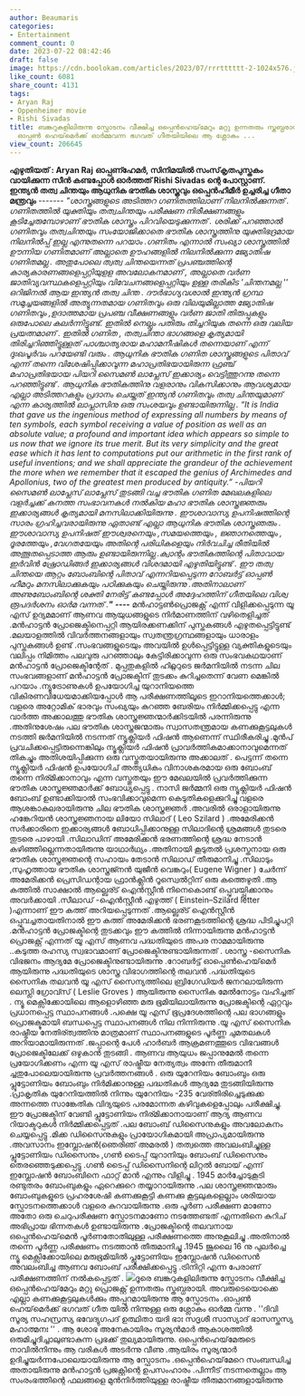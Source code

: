 ```yaml
---
author: Beaumaris
categories:
- Entertainment
comment_count: 0
date: 2023-07-22 08:42:46
draft: false
image: https://cdn.boolokam.com/articles/2023/07/rrrtttttt-2-1024x576.jpg
like_count: 6081
share_count: 4131
tags:
- Aryan Raj
- Oppenheimer movie
- Rishi Sivadas
title: ബങ്കറുകളിലിരുന്നു സ്ഫോടനം വീക്ഷിച്ച ഒപ്പെൻഹെയ്‌മേറും മറ്റു ഉന്നതരും സ്തബ്ധരായി,
  ഓപ്പൺ ഹെയ്‌മെർക്ക് ഓർമ്മവന്ന ഭഗവത് ഗീതയിയിലെ ആ ശ്ലോകം ...
view_count: 206645
---
```


**എഴുതിയത് : Aryan Raj** **ഓപ്പണ്ഹേമർ, സിനിമയിൽ സംസ്‌കൃതപുസ്തകം വായിക്കുന്ന സീൻ കണ്ടപ്പോൾ ഓർത്തത് Rishi Sivadas ന്റെ പോസ്റ്റാണ്.** **ഇന്ത്യൻ തത്വ ചിന്തയും ആധുനിക ഭൗതിക ശാസ്ത്രവും ഒപ്പെൻഹീമീർ ഉച്ചരിച്ച ഗീതാ മന്ത്രവും** \------- _"ശാസ്ത്രങ്ങളുടെ അടിത്തറ ഗണിതത്തിലാണ് നിലനിൽക്കുന്നത് . ഗണിതത്തിൽ യുക്തിയും തത്വചിന്തയും പരീക്ഷണ നിരീക്ഷണങ്ങളും കൂടിച്ചേരുമ്പോഴാണ് ഭൗതിക ശാസ്ത്രം പിറവിയെടുക്കുന്നത് . ശരിക്ക് പറഞ്ഞാൽ ഗണിതവും തത്വചിന്തയും സംയോജിക്കാതെ ഭൗതിക ശാസ്ത്രത്തിനു യുക്തിഭദ്രമായ നിലനിൽപ്പ് ഇല്ല എന്നുതന്നെ പറയാം .ഗണിതം എന്നാൽ സംഖ്യാ ശാസ്ത്രത്തിൽ ഊന്നിയ ഗണിതമാണ് അല്ലാതെ ഊഹങ്ങളിൽ നിലനിൽക്കുന്ന ജ്യോതിഷ ഗണിതമല്ല . അതുപോലെ ത്വത്വ ചിന്തയെന്നത് പ്രപഞ്ചത്തിന്റെ കാര്യകാരണങ്ങളെപ്പറ്റിയുളള അവലോകനമാണ് , അല്ലാതെ വർണ ജാതിവ്യവസ്ഥകളെപ്പറ്റിയും വിവേചനങ്ങളെപ്പറ്റിയും ഉള്ള തരികിട 'ചിന്തനമല്ല '' ഒറിജിനൽ ആയ ഇന്ത്യൻ തത്വ ചിന്ത ._ [](https://cdn.boolokam.com/articles/2023/07/ffffggg-1.png) _ദൗർഭാഗ്യവശാൽ ഇന്ത്യൻ ഗ്രന്ഥ സമുച്ചയങ്ങളിൽ അത്യുന്നതമായ ഗണിതവും ഒരു വിലയുമില്ലാത്ത ജ്യോതിഷ ഗണിതവും ,ഉദാത്തമായ പ്രപഞ്ച വീക്ഷണങ്ങളും വർണ ജാതി തിരുപ്പുകളും ഒരുപോലെ കലർന്നിട്ടുണ്ട്. ഇതിൽ നെല്ലും പതിരും തിച്ചറിയുക തന്നെ ഒരു വലിയ പ്രയത്നമാണ് . ഇതിൽ ഗണിത , തത്വചിന്താ ഭാഗങ്ങളെ കൃത്യമായി തിരിച്ചറിഞ്ഞിട്ടുള്ളത് പാശ്ചാത്യരായ മഹാമനീഷികൾ തന്നെയാണ് എന്ന് ദുഃഖപൂർവം പറയേണ്ടി വരും ._ _ആധുനിക ഭൗതിക ഗണിത ശാസ്ത്രങ്ങളുടെ പിതാവ് എന്ന് തന്നെ വിശേഷിപ്പിക്കാവുന്ന മഹാപ്രതിഭയായിരുന്ന ഫ്രഞ്ച് മഹാപ്രതിഭയായ പിയറി സൈമൺ ലാപ്ലേസ് ഇക്കാര്യം വെട്ടിത്തുറന്നു തന്നെ പറഞ്ഞിട്ടുണ്ട് . ആധുനിക ഭൗതികത്തിനു വളരാനും വികസിക്കാനും ആവശ്യമായ എല്ലാ അടിത്തറകളും പ്രദാനം ചെയ്തത് ഇന്ത്യൻ ഗണിതവും തത്വ ചിന്തയുമാണ് എന്ന കാര്യത്തിൽ ലാപ്ലാസിനു ഒരു സംശയവും ഉണ്ടായിരുന്നില്ല ._ _“It is India that gave us the ingenious method of expressing all numbers by means of ten symbols, each symbol receiving a value of position as well as an absolute value; a profound and important idea which appears so simple to us now that we ignore its true merit. But its very simplicity and the great ease which it has lent to computations put our arithmetic in the first rank of useful inventions; and we shall appreciate the grandeur of the achievement the more when we remember that it escaped the genius of Archimedes and Apollonius, two of the greatest men produced by antiquity.”_ _-പിയറി സൈമൺ ലാപ്ലേസ്_ _ലാപ്ലേസ് തുടങ്ങി വച്ച ഭൗതിക ഗണിത മേഖലകളിലെ വളർച്ചക്ക് കനത്ത സംഭാവനകൾ നൽകിയ മഹാ ഭൗതിക ശാസ്ത്രജ്ഞരും ഇക്കാര്യങ്ങൾ കൃത്യമായി മനസിലാക്കിയിരുന്നു . ഈശാവാസ്യ ഉപനിഷത്തിന്റെ സാരം ഗ്രഹിച്ചവരായിരുന്നു ഏതാണ്ട് എല്ലാ ആധുനിക ഭൗതിക ശാസ്ത്രഞരും . ഈശാവാസ്യ ഉപനിഷത് ഈശ്വരനെയും ,സമയത്തെയും , ജ്ഞാനത്തെയും , ദൂരത്തേയും ,വേഗതയേയും അതിന്റെ പരിധികളെയും നിർവചിച്ച രീതിയിൽ അത്ഭുതപ്പെടാത്ത ആരും ഉണ്ടായിരുന്നില്ല .ക്വാന്റം ഭൗതികത്തിന്റെ പിതാവായ ഇർവിൻ ഷ്രോഡിങ്ങർ ഇക്കാര്യങ്ങൾ വിശദമായി എഴുതിയിട്ടുണ്ട് ._ _ഈ തത്വ ചിന്തയെ ആറ്റം ബോംബിന്റെ പിതാവ് എന്നറിയപ്പെടുന്ന റോബർട്ട് ഓപ്പൺ ഹീമറും മനസിലാക്കുകയും പഠിക്കുകയും ചെയ്തിരുന്നു .അതിനാലാണ് അണുബോംബിന്റെ ശക്തി നേരിട്ട് കണ്ടപ്പോൾ അദ്ദേഹത്തിന് ഗീതയിലെ വിശ്വ രൂപദർശനം ഓർമ വന്നത് .**"**_ **\----** മൻഹാട്ടൺപ്രൊജക്റ്റ് എന്ന് വിളിക്കപ്പെടുന്ന യൂ എസ് ഉദ്യമമാണ് ആണവ ആയുധങ്ങളുടെ നിർമാണത്തിന് വഴിതെളിച്ചത് .മൻഹാട്ടൻ പ്രോജെക്ടിനെപ്പറ്റി ആയിരക്കണക്കിന് പുസ്തകങ്ങൾ എഴുതപ്പെട്ടിട്ടുണ്ട് .മലയാളത്തിൽ വിവർത്തനങ്ങളായും സ്വതന്ത്രഗ്രന്ഥങ്ങളായും ധാരാളം പുസ്തകങ്ങൾ ഉണ്ട് .സംഭവങ്ങളുടെയും അവയിൽ ഉൾപ്പെട്ടിട്ടുള്ള വ്യക്തികളുടെയും വലിപ്പം നിമിത്തം പലവുരു പറഞ്ഞാലും കേട്ടിരിക്കാവുന്ന ഒരു സംഭവകഥയാണ് മൻഹാട്ടൻ പ്രോജെക്ടിന്റേത് . മുപ്പതുകളിൽ ഹിറ്റ്ലറുടെ ജർമനിയിൽ നടന്ന ചില സംഭവങ്ങളാണ് മൻഹാട്ടൻ പ്രോജക്ടിന് തുടക്കം കുറിച്ചതെന്ന് വേണ മെങ്കിൽ പറയാം .ന്യൂട്രോണുകൾ ഉപയോഗിച്ച യുറാനിയത്തെ വികിരണവിധേയമാക്കിയപ്പോൾ ആ പരീക്ഷണത്തിലൂടെ ഇറാനിയത്തെക്കാൾ; വളരെ അറ്റോമിക് ഭാരവും സംഖ്യയും കുറഞ്ഞ ബേരിയം നിർമ്മിക്കപ്പെട്ടു എന്ന വാർത്ത അക്കാലത്തു ഭൗതിക ശാസ്ത്രജ്ഞന്മാർക്കിടയിൽ പരന്നിരുന്നു .അതിനുശേഷം പല ഭൗതിക ശാസ്ത്രജന്മാരും സ്വാസതന്ത്രമായ കണക്കുകൂട്ടലുകൾ നടത്തി ജർമനിയിൽ നടന്നത് ന്യൂക്ലിയർ ഫിഷൻ ആണെന്ന് സ്ഥിരീകരിച്ചു .മുൻപ് പ്രവചിക്കപ്പെട്ടിരുന്നെങ്കിലും ന്യൂക്ലിയർ ഫിഷൻ പ്രാവർത്തികമാക്കാനാവുമെന്നത് തികച്ചും അതിശയിപ്പിക്കുന്ന ഒരു വസ്തുതയായിരുന്നു അക്കാലത് . പെട്ടന്ന് തന്നെ ന്യൂക്ലിയർ ഫിഷൻ ഉപയോഗിച് അത്യധികം വിനാശകരമായ ഒരു ബോംബ് തന്നെ നിര്മിക്കാനാവും എന്ന വസ്തുതയും ഈ മേഖലയിൽ പ്രവർത്തിക്കുന്ന ഭൗതിക ശാസ്ത്രജ്ഞമാർക്ക് ബോധ്യപ്പെട്ടു . നാസി ജർമ്മനി ഒരു ന്യൂക്ലിയർ ഫിഷൻ ബോംബ് ഉണ്ടാക്കിയാൽ സംഭവിക്കാവുമെന്ന കെടുതികളെക്കുറിച്ചു വളരെ ആശങ്കാകുലരായിരുന്നു ചില ഭൗതിക ശാസ്ത്രജ്ഞർ .അവരിൽ ഒരാളായിരുന്നു ഹങ്കേറിയൻ ശാസ്ത്രജ്ഞനായ ലിയോ സിലാദ് ( Leo Szilard ) .അമേരിക്കൻ സർക്കാരിനെ ഇക്കാര്യങ്ങൾ ബോധിപ്പിക്കാനുള്ള സിലാദിന്റെ ശ്രമങ്ങൾ തുടരെ തുടരെ പാഴായി .സിലാഡിന് അമേരിക്കൻ ഭരണത്തിന്റെ ശ്രദ്ധ നേടാൻ കഴിഞ്ഞില്ലെന്നതായിരുന്നു യാഥാർഥ്യം .അതിനായി കൂടുതൽ പ്രശസ്തനായ ഒരു ഭൗതിക ശാസ്ത്രജ്ഞന്റെ സഹായം തേടാൻ സിലാഡ് തീരുമാനിച്ചു .സിലാടും ,സുഹൃത്തായ ഭൗതിക ശാസ്ത്രജ്നൻ യുജീൻ വെങ്കറും( Eugene Wigner ) ചേർന്ന് അമേരിക്കൻ പ്രെസിഡന്റായ ഫ്രാൻക്ലിൻ റൂസ്വെൽറ്റിന് ഒരു കത്തെഴുതി .ആ കത്തിൽ സാക്ഷാൽ ആല്ബെര്ട് ഐൻസ്റ്റീൻ നിനെകൊണ്ട് ഒപ്പുവയ്പ്പിക്കാനും അവർക്കായി .സീലാഡ് -ഐൻസ്റ്റീൻ എഴുത്ത് ( Einstein–Szilárd letter )എന്നാണ് ഈ കത്ത് അറിയപ്പെടുന്നത് .ആല്ബെര്ട് ഐൻസ്റ്റീൻ ഒപ്പുവച്ചതായതിനാൽ ഈ കത്ത് അമേരിക്കൻ ഭരണകൂടത്തിന്റെ ശ്രദ്ധ പിടിച്ചുപറ്റി .മൻഹാട്ടൻ പ്രോജക്ടിന്റെ തുടക്കവും ഈ കത്തിൽ നിന്നായിരുന്നു മൻഹാട്ടൻ പ്രൊജക്റ്റ് എന്നത് യൂ എസ് ആണവ പദ്ധതിയുടെ അപര നാമമായിരുന്നു ..കടുത്ത രഹസ്യ സ്വഭാവമാണ് പ്രോജെക്ടിനുണ്ടായിരുന്നത് . ശാസ്ത്ര -സൈനിക വിഭജനം ആദ്യമേ പ്രോജെക്ടിനുണ്ടായിരുന്നു .റോബർട്ട് ഓപ്പെൺഹെയ്‌മെർ ആയിരുന്നു പദ്ധതിയുടെ ശാസ്ത്ര വിഭാഗത്തിന്റെ തലവൻ .പദ്ധതിയുടെ സൈനിക തലവൻ യൂ എസ് സൈന്യത്തിലെ ബ്രിഗേഡിയർ ജനറലായിരുന്ന ലെസ്ലി ഗ്രോവ്സ് ( Leslie Groves ) ആയിരുന്നു സൈനിക മേൽനോട്ടം വഹിച്ചത് . ന്യൂ മെക്സിക്കോയിലെ ആളൊഴിഞ്ഞ മരു ഭൂമിയിലായിരുന്നു പ്രോജക്ടിന്റെ ഏറ്റവും പ്രധാനപ്പെട്ട സ്ഥാപനങ്ങൾ .പക്ഷെ യൂ എസ് ഭൂപ്രദേശത്തിന്റെ പല ഭാഗങ്ങളും പ്രൊജക്ടുമായി ബന്ധപ്പെട്ട സ്ഥാപനങ്ങൾ നില നിന്നിരുന്നു .യൂ എസ് സൈനിക രാഷ്ട്രീയ നേതിര്ത്വത്തിനു മാത്രമാണ് സ്ഥാപനങ്ങളുടെ പൂർണ്ണ ചുമതലകൾ അറിയാമായിരുന്നത് .ജപ്പാന്റെ പേൾ ഹാർബർ ആക്രമണത്തൂടെ വിഭവങ്ങൾ പ്രോജെക്ടിലേക്ക് ഒഴുകാൻ തുടങ്ങി . ആണവ ആയുധം ജപ്പാനുമേൽ തന്നെ പ്രയോഗിക്കണം എന്ന യൂ എസ് രാഷ്ട്രീയ നേത്യത്വം അന്നേ തീരുമാനീ ച്ചതുപോലെയായിരുന്നു പ്രവർത്തനങ്ങൾ . ഒരു യുറേനിയം ബോംബും ഒരു പ്ലൂട്ടോണിയം ബോംബും നിർമിക്കാനുള്ള പദ്ധതികൾ ആദ്യമേ തുടങ്ങിയിരുന്നു .പ്രാകൃതിക യുറേനിയത്തിൽ നിന്നും യുറേനിയം -235 വേര്തിരിച്ചെടുക്കുക്ക അന്നത്തെ സാങ്കേതിക വിദ്യയുടെ പരമോന്നത കഴിവുകളെപ്പോലും പരീക്ഷിച്ചു. ഈ പ്രോജക്ടിന് വേണ്ടി പ്ലൂട്ടോണിയം നിര്മിക്കാനായാണ് ആദ്യ ആണവ റിയാക്ടറുകൾ നിർമ്മിക്കപ്പെട്ടത് .പല ബോംബ് ഡിസൈനുകളും അവലോകനം ചെയ്യപ്പെട്ടു .മിക്ക ഡിസൈനുകളും പ്രായോഗികമായി അപ്രാപ്യമായിരുന്നു .അവസാനം ഇമ്പ്ലോഷൻ(ഞെരിഞ് അമരൽ ) തത്വത്തെ അവലംബിച്ചുള്ള പ്ലൂട്ടോണിയം ഡിസൈനും ,ഗൺ ടൈപ്പ് യുറാനിയും ബോംബ് ഡിസൈനും തെരഞ്ഞെടുക്കപ്പെട്ടു .ഗൺ ടൈപ്പ് ഡിസൈനിന്റെ ലിറ്റൽ ബോയ് എന്ന് ഇമ്പ്ലോഷൻ ബോംബിനെ ഫാറ്റ് മാൻ എന്നും വിളിച്ചു . 1945 മാർച്ചോടുകൂടി രണ്ടുതരം ബോംബുകളും ഏറെക്കുറെ തയ്യാറായിരുന്നു .പല ശാസ്ത്രജ്ഞന്മാരും ബോംബുകളുടെ പ്രഹരശേഷി കണക്കുകൂട്ടി കണക്കു കൂട്ടലുകളെല്ലാം ശരിയായ സ്ഫോടനത്തെക്കാൾ വളരെ കുറവായിരുന്നു .ഒരു പൂർണ പരീക്ഷണ മാണോ അതോ ഒരു ചെറുപരീക്ഷണ സ്ഫോടനമാണോ നടത്തേണ്ടത് എന്നതിനെ കുറിച് അഭിപ്രായ ഭിന്നതകൾ ഉണ്ടായിരുന്നു .പ്രോജക്ടിന്റെ തലവനായ ഒപ്പെൻഹെയ്‌മെൻ പൂർണതോതിലുള്ള പരീക്ഷണത്തെ അനുകൂലിച്ചു .അതിനാൽ തന്നെ പൂർണ്ണ പരീക്ഷണം നടത്താൻ തീരുമാനിച്ചു .1945 ജൂലൈ 16 നു പുലർച്ചെ ന്യൂ മെക്സിക്കോയിലെ മരുഭൂമിയിൽ പ്ലൂട്ടോണിയം ഇമ്പ്ലോഷൻ ഡിസൈൻ അവലംബിച്ച ആണവ ബോംബ് പരീക്ഷിക്കപ്പെട്ടു .ട്രിനിറ്റി എന്ന പേരാണ് പരീക്ഷണത്തിന് നൽകപ്പെട്ടത് . [![](https://cdn.boolokam.com/articles/2023/07/rrrtttttt-2-1024x576.jpg)](https://cdn.boolokam.com/articles/2023/07/rrrtttttt-2.jpg)ദൂരെ ബങ്കറുകളിലിരുന്നു സ്ഫോടനം വീക്ഷിച്ച ഒപ്പെൻഹെയ്‌മേറും മറ്റു പ്രൊജക്റ്റ് ഉന്നതരും സ്തബ്ധരായി. അവരുടെയൊക്കെ എല്ലാ കണക്കുകൂട്ടലുകൾക്കും അപ്പുറമായിരുന്നു ആ സ്ഫോടനം .ഓപ്പൺ ഹെയ്‌മെർക്ക് ഭഗവത് ഗീത യിൽ നിന്നുള്ള ഒരു ശ്ലോകം ഓർമ്മ വന്നു . ''ദിവി സൂര്യ സഹസ്രസ്യ ഭവേദ്യുഗപദ് ഉത്ഥിതാ യദി ഭാഃ സദൃശീ സാസ്യാദ് ഭാസസ്തസ്യ മഹാത്മനഃ '' . ആ ശോഭ അനേകായിരം സൂര്യന്‍മാര്‍ ആകാശത്തില്‍ ഒരുമിച്ചുദിച്ചാലുണ്ടാകുന്ന പ്രഭക്ക് തുല്യമായിരുന്നു. ഒപ്പെൻഹെയ്‌മേരുടെ നാവിൽനിന്നും ആ വരികൾ അടർന്നു വീണു .ആയിരം സൂര്യന്മാർ ഉദിച്ചുയർന്നപോലെയായിരുന്നു ആ സ്ഫോടനം .ഒപ്പെൻഹെയ്‌മേറെ സംബന്ധിച്ച അതായിരുന്നു മൻഹാട്ടൻ പ്രജക്റ്റിന്റെ ഉപസംഹാരം .പിന്നീട് നടന്നതെല്ലാം ആ സംരംഭത്തിന്റെ ഫലങ്ങളെ മുൻനിർത്തിയുള്ള രാഷ്ട്രീയ തീരുമാനങ്ങളായിരുന്നു